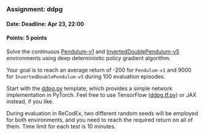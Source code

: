 ### Assignment: ddpg
#### Date: Deadline: Apr 23, 22:00
#### Points: 5 points

Solve the continuous [Pendulum-v1](https://gymnasium.farama.org/environments/classic_control/pendulum/)
and [InvertedDoublePendulum-v5](https://gymnasium.farama.org/environments/mujoco/inverted_double_pendulum/)
environments using deep deterministic policy gradient algorithm.

Your goal is to reach an average return of -200 for `Pendulum-v1` and 9000 for `InvertedDoublePendulum-v5`
during 100 evaluation episodes.

Start with the [ddpg.py](https://github.com/ufal/npfl139/tree/past-2324/labs/08/ddpg.py)
template, which provides a simple network implementation in PyTorch. Feel free
to use TensorFlow ([ddpg.tf.py](https://github.com/ufal/npfl139/tree/past-2324/labs/08/ddpg.tf.py))
or JAX instead, if you like.

During evaluation in ReCodEx, two different random seeds will be employed for
both environments, and you need to reach the required return on all of them.
Time limit for each test is 10 minutes.
